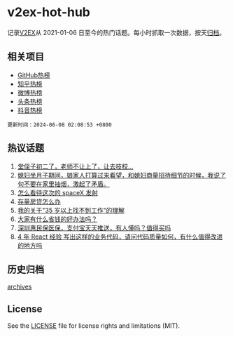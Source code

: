 # v2ex-hot-hub

 记录[V2EX](https://www.v2ex.com/)从 2021-01-06 日至今的热门话题。每小时抓取一次数据，按天[归档](archives)。
 
 ## 相关项目

- [GitHub热榜](https://github.com/it985/github-hot-hub)
- [知乎热榜](https://github.com/it985/zhihu-hot-hub)
- [微博热榜](https://github.com/it985/weibo-hot-hub)
- [头条热榜](https://github.com/it985/toutiao-hot-hub)
- [抖音热榜](https://github.com/it985/douyin-hot-hub)


 `更新时间：2024-06-08 02:08:53 +0800`

## 热议话题

1. [堂侄子初二了，老师不让上了，让去技校...](https://www.v2ex.com/t/1047604)
1. [媳妇坐月子期间，娘家人打算过来看望，和媳妇商量招待细节的时候，我说了句不要在家里抽烟，激起了矛盾。](https://www.v2ex.com/t/1047684)
1. [怎么看待这次的 spaceX 发射](https://www.v2ex.com/t/1047558)
1. [存量房贷怎么办](https://www.v2ex.com/t/1047661)
1. [我的关于"35 岁以上找不到工作"的理解](https://www.v2ex.com/t/1047688)
1. [大家有什么省钱的好办法吗？](https://www.v2ex.com/t/1047597)
1. [深圳惠民保医保，支付宝天天推送，有人懂吗？值得买吗](https://www.v2ex.com/t/1047567)
1. [4 年 React 经验 写出这样的业务代码，请问代码质量如何，有什么值得改进的地方吗](https://www.v2ex.com/t/1047570)

## 历史归档

[archives](archives)

## License

See the [LICENSE](LICENSE) file for license rights and limitations (MIT).
